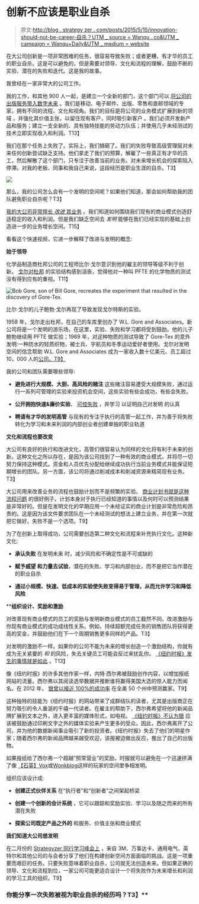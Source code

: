 # 创新不应该是职业自杀

> 原文:[http://blog . strategy zer . com/posts/2015/5/15/innovation-should-not-be-career-自杀？UTM _ source = Wanqu . co&UTM _ campaign = Wanqu+Daily&UTM _ medium = website](http://blog.strategyzer.com/posts/2015/5/15/innovation-shouldnt-be-career-suicide?utm_source=wanqu.co&utm_campaign=Wanqu+Daily&utm_medium=website)

 在大公司创新是一项非常困难的任务，很容易导致失败；或者更糟，有才华的员工的职业自杀。这是可以避免的，但是需要对领导、文化和流程的理解，鼓励不断的实验、潜在的失败和迭代。这是我的故事。

我曾经在一家非常大的公司工作。

我的工作，和其他 900 人一起，是建立一个全新的部门，这个部门可以 [将公司的出版服务带入数字未来](http://blog.strategyzer.com/posts/2015/5/4/how-4-media-companies-approach-their-business-models-1) 。我们是移动、电子邮件、出版、零售和直邮领域的专家，拥有不同的流程、文化和视角。我们的目标是将公司的业务模式扩展到新的领域 ，并强化其价值主张，以留住现有客户，同时吸引新客户 。我们必须开发新产品和服务；建立一支全新的、具有独特技能的劳动力队伍；并使用几乎未经测试的技术立即实现收入和利润。T13】

我们在那个任务上失败了。实际上，我们搞砸了。我们的失败导致高级管理层对未来任何创新尝试缺乏支持。他们拿走了我们的预算，解雇了一些真正有才华的员工，然后解散了这个部门，只专注于改善当前的业务。对未来增长机会的探索陷入停滞。对我的老板、同事和我自己来说，这段经历是职业生涯的自杀。T3】

![](../Images/0a1139b2c9738b19e56b50e073dbad21.png)

那么，我的公司怎么会有一个发明的空间呢？如果他们知道，那会如何帮助我的团队避免职业自杀呢？T3】

[我的大公司非常擅长 *改进* 其业务](http://blog.strategyzer.com/posts/2014/12/9/why-large-companies-cant-innovate) 。我们知道如何围绕我们现有的商业模式创造舒适稳定的收入和利润。但是我们缺乏空间去 *发明* 能够在我们已经实现的基础上创造进一步的业务增长空间。T15】

看看这个快速视频，它进一步解释了改进与发明的概念:

**始于领导**

化学品制造商杜邦公司的工程师比尔·戈尔意识到他的雇主的领导等级不利于创新。 [戈尔对杜邦](http://www.managementexchange.com/story/innovation-democracy-wl-gores-original-management-model) 的实验结构感到沮丧，觉得他对一种叫 PFTE 的化学物质的测试没有得到应有的重视。T11】

![ Bob Gore, son of Bill Gore, recreates the experiment that resulted in the discovery of Gore-Tex. ](../Images/5d665c9dd45cbdf99cab84c9231bde04.png)

比尔·戈尔的儿子鲍勃·戈尔再现了导致发现戈尔特斯的实验。

1958 年，戈尔走出杜邦，在自己的车库里创办了 W.L. Gore and Associates。新公司将是一个发明的游乐场，在这里，实验、失败和学习都将受到鼓励。他的儿子鲍勃继续用 PFTE 做实验；1969 年，对这种物质的测试导致了 Gore-Tex 的意外发明:一种防水的轻质织物，被士兵、宇航员和冬季运动爱好者使用。戈尔对发明空间的信念帮助 W.L. Gore and Associates 成为一家收入数十亿美元、员工超过 10，000 人的[公司。T9】](http://www.fastcompany.com/51733/fabric-creativity)

我的公司和团队需要哪些领导:

*   **避免进行大规模、大胆、高风险的赌注** 这些赌注容易遭受大规模失败，通过运行一系列可管理的实验来投资机会空间，这些实验有些会成功，有些会失败。

*   **公开拥抱快速&廉价实验**、 [可控失败](http://blog.strategyzer.com/posts/2015/4/23/5-lean-startup-essentials-to-reduce-risk-and-uncertainty) ，并学习 以证明自己对发明 的认真

*   **聘请有才华的发明高管** 与现有的专注于执行的高管一起工作，并为善于将失败转化为学习和未来利润的内部创业者创建单独的职业轨道

**文化和流程也要改变**

大公司有良好的执行和改进文化，高管们很容易认为同样的文化将有利于未来的创新。这种文化之所以存在，是因为该公司找到了一种有效的商业模式，并将尽一切努力保持这种模式。资金和人员优先分配给继续成功执行当前业务模式并能保证短期增长的团队。另一方面，该公司将通过削减成本和削减资源来精简现有业务。T3】

大公司用来改善业务的流程也鼓励计划而不是频繁的实验。 [商业计划书就是这种流程问题](http://blog.strategyzer.com/posts/2015/2/24/how-a-great-business-plan-will-maximize-your-risk-of-failure) 的很好例子。计划本身对于执行已经知道的事情以及何时可以预测结果是非常好的。但是在发明文化的早期应用一个未经证实的商业计划是非常危险和昂贵的。这是因为该文件要求团队在一个未经测试的想法上建立业务，并在第一次就把它做好。失败不是一个选项。T9】

为了在创新上取得成功，公司需要创造第二种文化和流程来补充执行文化。这种新文化:

*   **承认失败** 在发明未来 时，减少风险和不确定性是不可或缺的

*   **赋予威望** **和力量去试验**，潜在的失败、学习和内部创业，而不是把它当作潜在的职业自杀

*   **通过小规模、快速、低成本的实验使失败变得易于管理，从而允许学习和降低风险**

 ****组织设计、奖励和激励**

对改善现有商业模式的员工的奖励与发明新商业模式的员工截然不同。改进激励与你现有商业模式的成功成线性关系。例如，持续超额完成任务的销售团队将获得更高的奖金，并鼓励他们在下一个周期销售更多同样的产品。T3】

对发明的激励不一样。如果你的公司不能为未来的增长创造一个激励结构，你就有成为无关紧要的 *和* 的风险，失去关键员工可能会反过来扰乱你。 [《纽约时报》发生的事情就是如此](http://publiceditor.blogs.nytimes.com/2013/07/22/nate-silver-went-against-the-grain-for-some-at-the-times/?_r=0) 。T13】

像《纽约时报》的许多其他作家一样，内特·西尔弗被鼓励创作内容，以增加报纸网站的流量。西尔弗以其阅读选举数据并推断谁将赢得美国大选的惊人能力而闻名。在 2012 年， [银曾以接近 100%的成功率](http://mashable.com/2012/11/07/nate-silver-wins/) 在全美 50 个州中预测赢家。T9】

这种独特的技能为《纽约时报》的网站带来了成群结队的读者，尤其是出版商正在努力吸引的令人垂涎的千禧一代读者。在雇主的帮助下，西尔弗希望将他的新闻品牌扩展到文本之外，进入更丰富的媒体形式，如电视。 [《纽约时报》不认为银](http://www.washingtonpost.com/blogs/erik-wemple/wp/2013/07/22/the-new-york-timess-failure-to-keep-nate-silver-what-it-means/) 应该被鼓励通过印刷文字之外的媒体实验来产生更多的受众。因此，西尔弗离开了公司，并为他的数据新闻事业吸引了新的投资者。《纽约时报》失去了他们的明星作家；随着西尔弗的新闻品牌越来越受欢迎，该报被迫做出反应，推出了自己的出版物[](http://www.nytimes.com/upshot/)。

如果报纸给了西尔弗一个超越“照常营业”的奖励，时报就可以避免在一个迅速挤满了像 [【石英】](http://qz.com/)[Vox](http://www.vox.com/)或[Wonkblog](http://www.washingtonpost.com/blogs/wonkblog/)这样的玩家的空间里争相发明。

组织应该设计成:

*   **创建正式伙伴关系** 在“执行者”和“创新者”之间架起桥梁

*   **创建一个创新的会计系统** ，它可以跟踪和奖励实验、学习以及随之而来的所有潜在失败

*   **探索公司既定产品之外的** 和服务、价值主张和商业模式

**我们知道大公司想发明**

在二月份的 [Strategyzer 同行学习峰会上](http://blog.strategyzer.com/posts/2015/2/13/business-model-innovation-and-lean-startup-self-assessment) ，来自 3M、万事达卡、通用电气、英特尔和其他公司的与会者分享了他们在构建创新空间方面面临的挑战。这是一项重要而艰巨的任务。只要失败意味着职业自杀，公司就无法创造未来。但如果正确的领导、文化和流程到位，一家公司可能更适合设计一个将失败作为未来增长和利润的学习工具的组织。T9】

### 你能分享一次失败被视为职业自杀的经历吗？T3】**